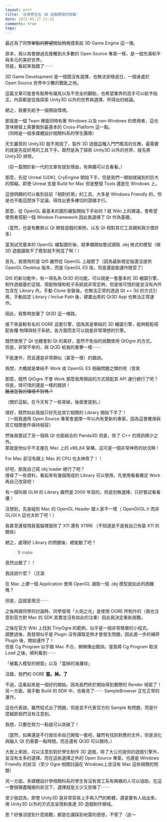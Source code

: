 ```yaml
---
layout: post
title: '台灣學生在 3D 遊戲開發的挑戰'
date: 2013-05-17 21:23
comments: true
tags: 
---
```



最近為了同學<del>畢製的野望</del>開始稍微摸索起 3D Game Engine 這一塊。

原本，我以為會跟過去接觸到大多數的 Open Source 專案一樣，是一個充滿和平與多元的美好世界。<br />
但是，看起來我錯了⋯⋯

3D Game Development 是一個既沒有選擇，也無法安穩過日，一個身處於 Open Source 世界中少數的戰亂之地。

這篇文章可能會有點帶有偏見以及不完全的觀點，也希望業界的高手可以給予指正。內容都是從我探索 Unity3D 以外的世界與選擇，所得出的結論。

<!--more-->

總之，我要先給予一個預設情境。

那就是一個 Team 裡面同時有著 Windows 以及 non-Windows 的使用者，這也意味開發上需要做到最基本的 Cross-Platform 這一點。<br />
（同時是一個多媒體設計相關科系的學生團隊）

天生麗質的 Unity3D 就不用說了，製作 3D 遊戲這種入門門檻高的任務，最需要的就是先從好用的工具下手。既然是為了探索 Unity3D 以外的世界，就先將 Unity3D 排除。

（前一篇關於新一代的文章有提到理由，有興趣可以去看看。）

那麼，先從 Unreal (UDK), CryEngine 開始下手，但是我們一開始就碰到的巨大的障礙。即使 Unreal 支援 Build for Mac 但是整個 Tools 還是在 Windows 上。

這很明顯的可以看到目前「相對好用」的工具，大多是 Windows Friendly 的，但是也不能這麼快下定論，得找出更多確切的證據才行。

那麼，從 OpenGL 最基本的圖形繪製開始下手如何？就 Wiki 上的建議，會希望使用者搭配一個 Window Framework 因此我選擇了 Qt 作為基礎。

（當然，也是有數款以 Qt 開發遊戲的案例，以及 Qt 相對其它工具親和與方便許多）

當測試完基本的 OpenGL 繪製圖形後，就準備開始嘗試讀取 .obj 格式的模型（做 3D 遊戲讀取不了模型就不用混了啊！）

首先，我使用的是 Qt5 雖然從 OpenGL 上碰壁了（因為最新穩定版還沒提供 OpenGL Desktop 版本，而是 OpenGL ES 版，但是還是能運作既受了）

Qt5 的新功能中，有一項名為 Qt3D 的功能，可以說是一套基本的 3D 繪圖引擎，制作遊戲基於這個，搭配物理和粒子系統就非常足夠，但是很可惜的是並沒有內件包含在 Library 內，手動 Clone 安裝後，也無法正常的透過 Qt += 3d 的方式引用，手動設定 Library / Inclue Path 後，建置出來的 Qt3D App 也無法正常運作。

因此，我暫時放棄了 Qt3D 這一條路。

接下來是較有名的 OGRE 這套引擎，因為其是單純的 3D 繪圖引擎，能夠輕鬆搭配各種 物理與粒子系統，各方面而言可以說是非常理想的引擎。

既然使用了 Qt 也體會到 Qt 的美好，當然不免俗的挑戰使用 QtOgre 的方式。<br />
但是，非常不幸的，與 Qt3D 給我的重擊一樣⋯⋯

不能運作，而且還是非常類似（甚至一樣）的錯誤。

我想，大概就是單純不 Work 或 OpenGL ES 相融問題之類的吧（苦笑


那麼，既然 QtOgre 不會 Work 那麼我用預設的方式搭配其 API 運行總行了吧？<br />
但是，很可惜的還是一樣的錯誤！<br />
<del>難道是我的環境不對嗎？</del>

（關於這點，在今天有了一些突破，後面會提到。）

很好，既然如此我就只好先從其它相關的 Library 開始下手了！<br />
（一般我選用 Open Source 專案會選擇一年以內有更新的專案，因為這會確保與其它相關套件保持相容）

然後我嘗試了另一個與 Qt 也能結合的 Panda3D 但是，除了 C++ 的資訊稀少之外。<br />
那就是他似乎不支援在 Mac 上的 x86_64 架構，這可是一個非常神奇的狀況啊！

For Mac 卻沒有跟上 Mac 的 CPU 也太神奇了！！

好吧，那我自己寫 obj loader 總行了吧？<br />
搜尋了一些資料，看起來有幾個現成的 Library 可以使用，先使用看看確定 Work 再自己改寫吧！

有一個叫做 GLM 的 Library 雖然是 2000 年寫的，但是別無選擇，只好嘗試看看摟！

沒想到，先是碰到 Mac 的 OpenGL Header 跟人家不一樣（ OpenGl/GL.h 而非 GL/Gl.h 這也太妙了吧！）

我甚至還發現我電腦裡面除了 X11 還有 X11R6 （不知道是不是我自己有裝 X11 的關係）

總之，處理好 Library 的問題後，總能動了吧？

> $ make

竟然出錯了！！

我該說什麼？（泛淚

在 Mac 上建一個 Application 使用 OpenGL 讀取一個 .obj 模型就如此的困難嗎？

但是，這就是現況⋯⋯

之後再跟同學的討論時，同學發現「火炬之光」是使用 OGRE 所制作的（我也注意到官方對 Mac 的 SDK 其實並沒有如此的注重）因此我決定重新挑戰。

之後在官方 Wiki 上找到 TinyOgre 的範例，似乎是一個非常簡單的小程式。<br />
調整過後，我發現似乎是 Plugin 沒有讀取足夠才會發生問題，因此進一步的補齊 Plugin 後，開始運作了！<br />
但是 Cg Program 似乎跟 Mac 不合，頻頻傳出錯誤。當我將 Cg Program 取消 Load 之後，順利看到⋯⋯

「被載入模型的視窗」以及「當掉的海灘球」

沒錯，我們的 OGRE **當。掉。了**

不過，這看起來是一個好的開始，因為我們終於開始得到實際的 Render 視窗了！另一方面，我手動 Build 的 SDK 中，也看見了⋯⋯ SampleBrowser 正在正常的運作。

這也代表說，雖然程式出了問題，但是並不代表官方的 Sample 有問題，而是什麼細節我們沒有注意到。

我想，只要在努力一點就可以突破了！

（當然，如果還是不行就任命自己開發一套吧，雖然有找到對應的文件，但是消化與融入 Qt 仍需要一點時間。而且還有 Qt3D 可以期待。）

大致上來說，可以注意到對於學生制作 3D 遊戲，除了大公司提供的遊戲引擎外，並沒有太多的選擇。而在這些選擇之外的 Open Source 專案，也還是 Windows Friendly 的狀況（至少 Ogre 相關討論在 Windows上並沒有 Mac 這些相關的問題）

另一方面，多媒體設計學相關科系的學生有沒有資工系有興趣的人可以協助，在這一整個彈盡糧絕的狀況下，選擇就是又少又悲傷了⋯⋯

至少我認為，即使 Unity3D 是非常容易上手與入門的軟體，還是要有人站出來，用 Unity3D 以外的方式去呈現和表達 3D 遊戲制作領域。

恩？好像沒提到什麼挑戰，都是在講踩到地雷的感想，不管了（逃～

